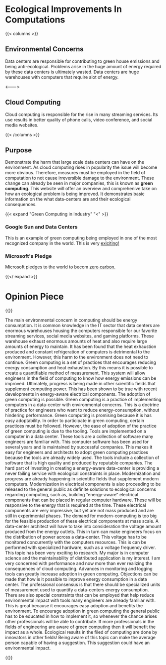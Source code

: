 # Ecological Improvements In Computations

{{< columns >}}
## Environmental Concerns

Data centers are responsible for contributing to green house emissions and being anti-ecological. Problems arise in the huge amount of energy required by these data centers is ultimately wasted. Data centers are huge warehouses with computers that require alot of energy. 

<--->

## Cloud Computing

Cloud computing is responsible for the rise in many streaming services. Its use results in better quality of phone calls, video conference, and social media websites.

{{< /columns >}}

## Purpose 

Demonstrate the harm that large scale data centers can have on the environment. As cloud computing rises in popularity the issue will become more obvious. Therefore, measures must be employed in the field of computation to not cause irreversible damage to the environment. These change can already be seen in major companies, this is known as **green computing**. This website will offer an overview and comprehenive take on how an ecological problem is being improved. It demonstrates basic information on the what data-centers are and their ecological consequences.  

{{< expand "Green Computing in Industry" "<" >}}
 
### Google Sun and Data Centers 

This is an example of green computing being employed in one of the most recognized company in the world. This is very [exiciting!](https://blog.google/inside-google/infrastructure/data-centers-work-harder-sun-shines-wind-blows?fbclid=IwAR1U9nijT5b1dvBYU_jVQ6cBkoECpUvY2rXva2ejxKlLjeVeZX_LjRl22dg) 

### Microsoft's Pledge 

Microsoft pledges to the world to becom [zero carbon.](https://blogs.microsoft.com/blog/2020/01/16/microsoft-will-be-carbon-negative-by-2030/)

{{</ expand >}}


# Opinion Piece


{{<hint info>}}

The main environmental concern in computing should be energy consumption. It is common knowledge in the IT sector that data centers are enormous warehouses housing the computers responsible for our favorite streaming services, social media websites, and gaming platforms. These warehouse exhaust enormous amounts of heat and also require large amounts of energy to maintain. It has been found that the heat exhaustion produced and constant refrigeration  of computers is detrimental to the environment. However, this harm to the environment does not need to continue. Green computing is a set of practices that encourages reducing energy consumption and heat exhaustion. By this means it is possible to create a quantifiable method of measurement. This system will allow engineers in the field of computing to know how energy emissions can be improved. Ultimately, progress is being made in other scientific fields  that supplement computing power. This has been shown to be true with recent developments in energy-aware electrical components. 
	The adoption of green computing is possible. Green computing is a practice of implementing computers in a data-center with environmental concerns. This is a doctrine of practice for engineers who want to reduce energy-consumption, without hindering performance. Green computing is promising because it is has easy adoptability. In order to participate in green computing, certain practices must be followed. However, the ease of adoption of the practice of green computing is due to the tooling. Tools are implemented on a computer in a data center.  These tools are a collection of software many engineers are familiar with. This computer software has been used for several years and is maintained by successful companies. This makes it easy for engineers and architects to adopt green computing practices because the tools are already widely used. The tools include a collection of software that is high quality and produced by reputable companies. The hard part of investing in creating a energy-aware data-center is providing a never failing service with ecological constraints in place.
	 Modernization and progress are already happening in scientific fields that supplement modern computers.  Modernization in electrical components is also proceeding to be released to the general public as definite solutions to ecological concerns regarding computing, such as, building “energy-aware” electrical components that can be placed in regular computer hardware. These will be responsive to the energy that is required at the time. 
	These electrical components are very impressive, but yet are not mass produced and are still in experimental phases. The demand for modern-computing is too big for the feasible production of these electrical components at mass scale.  A data-center architect will have to take into consideration the voltage amount produced from the energy outlets. This in turn can make engineers focus on the distribution of power across a data-center. This voltage has to be monitored concurrently with the computers resources. This is can be performed with specialized hardware, such as a voltage frequency driver. 
	This topic has been very exciting to research. My major is in computer science and the maintainability of distributed application is my interest. I am very concerned with performance and now more than ever realizing the consequences of cloud computing.  Advances in monitoring and logging tools can greatly increase adoption in green computing.  Objections can be made that how is it possible to improve energy consumption in a data center. The professional consensus is that there should be specialized units of measurement used to quantify a data-centers energy consumption. There are also special constraints that can be employed  that help reduce environmental impact with tools many engineers are already familiar with. This is great because it encourages easy adoption and benefits the environment. 
	To encourage adoption in green computing the general public has to be educated in how to implement it, so whenever the chance arises other professionals will be able to contribute. If more professionals in the fields of engineering are aware of green computing then it will benefit the impact as a whole. Ecological results in the filed of computing are done  by innovators in other fields! Being aware of this topic can make the average person capable of having a suggestion. This suggestion could have an environmental impact.  


{{</hint>}}
